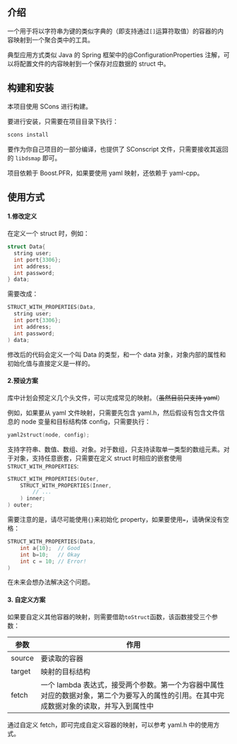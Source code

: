 ## 介绍

一个用于将以字符串为键的类似字典的（即支持通过`[]`运算符取值）的容器的内容映射到一个聚合类中的工具。

典型应用方式类似 Java 的 Spring 框架中的@ConfigurationProperties 注解，可以将配置文件的内容映射到一个保存对应数据的 struct 中。

## 构建和安装

本项目使用 SCons 进行构建。

要进行安装，只需要在项目目录下执行：

```bash
scons install
```

要作为你自己项目的一部分编译，也提供了 SConscript 文件，只需要接收其返回的 `libdsmap` 即可。

项目依赖于 Boost.PFR，如果要使用 yaml 映射，还依赖于 yaml-cpp。

## 使用方式

#### 1.修改定义

在定义一个 struct 时，例如：

```cpp
struct Data{
  string user;
  int port{3306};
  int address;
  int password;
} data;
```

需要改成：

```cpp
STRUCT_WITH_PROPERTIES(Data,
  string user;
  int port{3306};
  int address;
  int password;
) data;
```

修改后的代码会定义一个叫 Data 的类型，和一个 data 对象，对象内部的属性和初始化值与直接定义是一样的。

#### 2.预设方案

库中计划会预定义几个头文件，可以完成常见的映射。（~~虽然目前只支持 yaml~~）

例如，如果要从 yaml 文件映射，只需要先包含 yaml.h，然后假设有包含文件信息的 node 变量和目标结构体 config，只需要执行：

```cpp
yaml2struct(node, config);
```

支持字符串、数值、数组、对象。对于数组，只支持读取单一类型的数组元素。对于对象，支持任意嵌套，只需要在定义 struct 时相应的嵌套使用 `STRUCT_WITH_PROPERTIES`:

```cpp
STRUCT_WITH_PROPERTIES(Outer,
    STRUCT_WITH_PROPERTIES(Inner,
        // ...
    ) inner;
) outer;
```

需要注意的是，请尽可能使用`{}`来初始化 property，如果要使用`=`，请确保没有空格：

```cpp
STRUCT_WITH_PROPERTIES(Data,
    int a{10};  // Good
    int b=10;   // Okay
    int c = 10; // Error!
)
```

在未来会想办法解决这个问题。

#### 3. 自定义方案

如果要自定义其他容器的映射，则需要借助`toStruct`函数，该函数接受三个参数：

| 参数   | 作用                                                                                                                                     |
| ------ | ---------------------------------------------------------------------------------------------------------------------------------------- |
| source | 要读取的容器                                                                                                                             |
| target | 映射的目标结构                                                                                                                           |
| fetch  | 一个 lambda 表达式，接受两个参数。第一个为容器中属性对应的数据对象，第二个为要写入的属性的引用。在其中完成数据对象的读取，并写入到属性中 |

通过自定义 fetch，即可完成自定义容器的映射，可以参考 yaml.h 中的使用方式。
